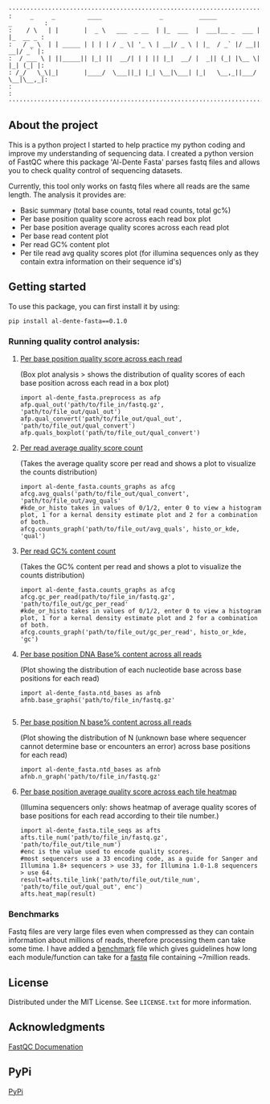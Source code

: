 ```
·················································································
:     _     _         ____                _          _____            _         :
:    / \   | |       |  _ \   ___  _ __  | |_  ___  |  ___|__ _  ___ | |_  __ _ :
:   / _ \  | | _____ | | | | / _ \| '_ \ | __|/ _ \ | |_  / _` |/ __|| __|/ _` |:
:  / ___ \ | ||_____|| |_| ||  __/| | | || |_|  __/ |  _|| (_| |\__ \| |_| (_| |:
: /_/   \_\|_|       |____/  \___||_| |_| \__|\___| |_|   \__,_||___/ \__|\__,_|:
:                                                                               :
·················································································
```

<!-- About the project -->
## About the project

This is a python project I started to help practice my python coding and improve my understanding of sequencing data.
I created a python version of FastQC where this package 'Al-Dente Fasta' parses fastq files and allows you to check quality control of sequencing datasets.

Currently, this tool only works on fastq files where all reads are the same length.
The analysis it provides are:
* Basic summary (total base counts, total read counts, total gc%)
* Per base position quality score across each read box plot
* Per base position average quality scores across each read plot
* Per base read content plot 
* Per read GC% content plot
* Per tile read avg quality scores plot (for illumina sequences only as they contain extra information on their sequence id's)

<!-- Getting started -->
## Getting started

To use this package, you can first install it by using: 

```pip install al-dente-fasta==0.1.0```

### Running quality control analysis:
1. [Per base position quality score across each read](/images/Figure_1.png)
   
   (Box plot analysis > shows the distribution of quality scores of each base position across each read in a box plot)
   ```
   import al-dente_fasta.preprocess as afp
   afp.qual_out('path/to/file_in/fastq.gz', 'path/to/file_out/qual_out')
   afp.qual_convert('path/to/file_out/qual_out', 'path/to/file_out/qual_convert')
   afp.quals_boxplot('path/to/file_out/qual_convert')
   ```

2. [Per read average quality score count](/images/Figure_2.png)
   
   (Takes the average quality score per read and shows a plot to visualize the counts distribution)
   ```
   import al-dente_fasta.counts_graphs as afcg
   afcg.avg_quals('path/to/file_out/qual_convert', 'path/to/file_out/avg_quals'
   #kde_or_histo takes in values of 0/1/2, enter 0 to view a histogram plot, 1 for a kernal density estimate plot and 2 for a combination of both.
   afcg.counts_graph('path/to/file_out/avg_quals', histo_or_kde, 'qual')
   
   ```

3. [Per read GC% content count](/images/Figure_3.png)
   
   (Takes the GC% content per read and shows a plot to visualize the counts distribution)
   ```
   import al-dente_fasta.counts_graphs as afcg
   afcg.gc_per_read(path/to/file_in/fastq.gz', 'path/to/file_out/gc_per_read'
   #kde_or_histo takes in values of 0/1/2, enter 0 to view a histogram plot, 1 for a kernal density estimate plot and 2 for a combination of both.
   afcg.counts_graph('path/to/file_out/gc_per_read', histo_or_kde, 'gc')
   ```

4. [Per base position DNA Base% content across all reads](/images/Figure_4.png)
   
   (Plot showing the distribution of each nucleotide base across base positions for each read)
   ```
   import al-dente_fasta.ntd_bases as afnb
   afnb.base_graphs('path/to/file_in/fastq.gz'
   

   ```
   
5. [Per base position N base% content across all reads](/images/Figure_5.png)
    
   (Plot showing the distribution of N (unknown base where sequencer cannot determine base or encounters an error) across base positions for each read)
   ```
   import al-dente_fasta.ntd_bases as afnb
   afnb.n_graph('path/to/file_in/fastq.gz'
   ```
   
6. [Per base position average quality score across each tile heatmap](/images/Figure_6.png)
    
   (Illumina sequencers only: shows heatmap of average quality scores of base positions for each read according to their tile number.)
   ```
   import al-dente_fasta.tile_seqs as afts
   afts.tile_num('path/to/file_in/fastq.gz', 'path/to/file_out/tile_num')
   #enc is the value used to encode quality scores. 
   #most sequencers use a 33 encoding code, as a guide for Sanger and Illumina 1.8+ sequencers > use 33, for Illumina 1.0-1.8 sequencers > use 64.
   result=afts.tile_link('path/to/file_out/tile_num', 'path/to/file_out/qual_out', enc')
   afts.heat_map(result)
   ```

### Benchmarks

Fastq files are very large files even when compressed as they can contain information about millions of reads, therefore processing them can take some time.
I have added a [benchmark](benchmarks.txt) file which gives guidelines how long each module/function can take for a [fastq](https://www.ncbi.nlm.nih.gov/datasets/genome/GCF_001182785.1/) file containing ~7million reads.


<!-- LICENSE -->
## License

Distributed under the MIT License. See `LICENSE.txt` for more information.

<!-- ACKNOWLEDGMENTS -->
## Acknowledgments

[FastQC Documenation](https://www.bioinformatics.babraham.ac.uk/projects/fastqc/Help/)

<!-- PyPi -->
## PyPi
[PyPi](https://pypi.org/project/al-dente-fasta/0.1.0/#description)
